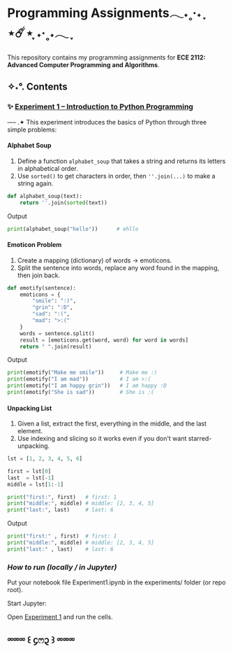 #  Programming Assignments𓂃˖˳·˖ ִֶָ ⋆☄️⋆ ִֶָ˖·˳˖𓂃 ִֶָ 
This repository contains my programming assignments for **ECE 2112: Advanced Computer Programming and Algorithms**.

## ✧˖°. Contents

### ✨ [Experiment 1 – Introduction to Python Programming](EXPERIMENT1.ipynb) 
── .✦ This experiment introduces the basics of Python through three simple problems:
 
#### Alphabet Soup
1. Define a function `alphabet_soup` that takes a string and returns its letters in alphabetical order.  
2. Use `sorted()` to get characters in order, then `''.join(...)` to make a string again.

```python
def alphabet_soup(text):  
    return ''.join(sorted(text))  
 ```
 
Output
```python
print(alphabet_soup("hello"))      # ehllo
 ```
#### Emoticon Problem

1. Create a mapping (dictionary) of words → emoticons.
2. Split the sentence into words, replace any word found in the mapping, then join back.

```python
def emotify(sentence):
    emoticons = {
        "smile": ":)",
        "grin": ":D",
        "sad": ":(",
        "mad": ">:("
    }
    words = sentence.split()
    result = [emoticons.get(word, word) for word in words]
    return " ".join(result)
 ```
Output
```python
print(emotify("Make me smile"))     # Make me :)
print(emotify("I am mad"))          # I am >:(
print(emotify("I am happy grin"))   # I am happy :D
print(emotify("She is sad"))        # She is :(
 ```
#### Unpacking List

1. Given a list, extract the first, everything in the middle, and the last element.
2. Use indexing and slicing so it works even if you don't want starred-unpacking.
```python
lst = [1, 2, 3, 4, 5, 6]

first = lst[0]
last  = lst[-1]
middle = lst[1:-1]

print("first:", first)   # first: 1
print("middle:", middle) # middle: [2, 3, 4, 5]
print("last:", last)     # last: 6
 ```
Output
```python
print("first:" , first)  # first: 1
print("middle:", middle) # middle: [2, 3, 4, 5]
print("last:" , last)    # last: 6
 ```
### *How to run (locally / in Jupyter)*

Put your notebook file Experiment1.ipynb in the experiments/ folder (or repo root).

Start Jupyter:

Open  [Experiment 1](EXPERIMENT1.ipynb) and run the cells.

## ⏔⏔⏔ ꒰ ᧔ෆ᧓ ꒱ ⏔⏔⏔


